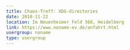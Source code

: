 ```yaml
---
title: Chaos-Treff: XDG-directories
date: 2018-11-22
location: Im Neuenheimer Feld 368, Heidelberg
link: https://www.noname-ev.de/anfahrt.html
usergroup: noname
type: usergroup
---
```

